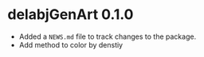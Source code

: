 # delabjGenArt 0.1.0

* Added a `NEWS.md` file to track changes to the package.
* Add method to color by denstiy
